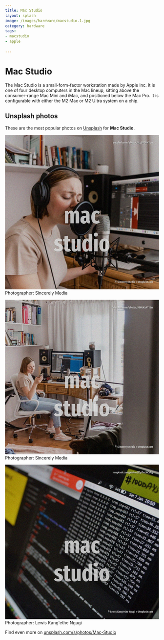 ```yaml
---
title: Mac Studio
layout: splash
image: /images/hardware/macstudio.1.jpg
category: hardware
tags:
- macstudio
- apple

---
```

# Mac Studio

The Mac Studio is a small-form-factor workstation made by Apple Inc. It is one of four desktop computers in the Mac lineup, sitting above the consumer-range Mac Mini  and iMac, and positioned below the Mac Pro. It is configurable with either the M2 Max or M2 Ultra system on a chip.   

 
## Unsplash photos
These are the most popular photos on [Unsplash](https://unsplash.com) for **Mac Studio**.
 
![Mac Studio](/images/hardware/macstudio.1.jpg)
Photographer:  Sincerely Media
 
![Mac Studio](/images/hardware/macstudio.2.jpg)
Photographer:  Sincerely Media
 
![Mac Studio](/images/hardware/macstudio.3.jpg)
Photographer:  Lewis Kang'ethe Ngugi
 
Find even more on [unsplash.com/s/photos/Mac-Studio](https://unsplash.com/s/photos/Mac-Studio)
 
